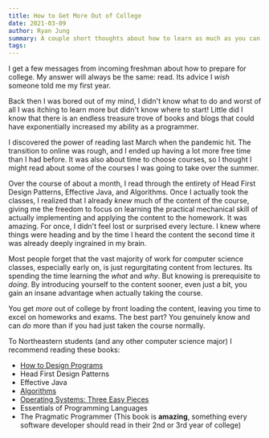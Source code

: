 ```yaml
---
title: How to Get More Out of College
date: 2021-03-09
author: Ryan Jung
summary: A couple short thoughts about how to learn as much as you can in college.
tags:
---
```


I get a few messages from incoming freshman about how to prepare for college. My answer will always be the same: read. Its advice I _wish_ someone told me my first year.

Back then I was bored out of my mind, I didn't know what to do and worst of all I was itching to learn more but didn't know where to start! Little did I know that there is an endless treasure trove of books and blogs that could have exponentially increased my ability as a programmer.

I discovered the power of reading last March when the pandemic hit. The transition to online was rough, and I ended up having a lot more free time than I had before. It was also about time to choose courses, so I thought I might read about some of the courses I was going to take over the summer.

Over the course of about a month, I read through the entirety of Head First Design Patterns, Effective Java, and Algorithms. Once I actually took the classes, I realized that I already _knew_ much of the content of the course, giving me the freedom to focus on learning the practical mechanical skill of actually implementing and applying the content to the homework. It was amazing. For once, I didn't feel lost or surprised every lecture. I knew where things were heading and by the time I heard the content the second time it was already deeply ingrained in my brain.

Most people forget that the vast majority of work for computer science classes, especially early on, is just regurgitating content from lectures. Its spending the time learning the _what_ and _why_. But knowing is prerequisite to _doing_. By introducing yourself to the content sooner, even just a bit, you gain an insane advantage when actually taking the course.

You get _more_ out of college by front loading the content, leaving you time to excel on homeworks and exams. The best part? You genuinely know and can _do_ more than if you had just taken the course normally.

To Northeastern students (and any other computer science major) I recommend reading these books:

- [How to Design Programs](http://htdp.org/)
- Head First Design Patterns
- Effective Java
- [Algorithms](http://jeffe.cs.illinois.edu/teaching/algorithms/)
- [Operating Systems: Three Easy Pieces](https://pages.cs.wisc.edu/~remzi/OSTEP/)
- Essentials of Programming Languages
- The Pragmatic Programmer (This book is **amazing**, something every software developer should read in their 2nd or 3rd year of college)
